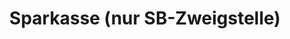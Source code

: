 ---
title: "Sparkasse (nur SB-Zweigstelle)"
url: /dortmund/sparkasse-nur-sb-zweigstelle/
shop: Allgemein
---